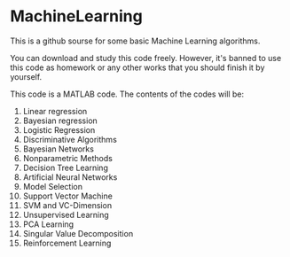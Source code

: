 MachineLearning
===============

This is a github sourse for some basic Machine Learning algorithms.

You can download and study this code freely. However, it's banned to use this code as 
homework or any other works that you should finish it by yourself.

This code is a MATLAB code. The contents of the codes will be:
1. Linear regression
2. Bayesian regression
3. Logistic Regression
4. Discriminative Algorithms
5. Bayesian Networks
6. Nonparametric Methods
7. Decision Tree Learning
8. Artificial Neural Networks
9. Model Selection
10. Support Vector Machine
11. SVM and VC-Dimension
12. Unsupervised Learning
13. PCA  Learning
14. Singular Value Decomposition
15. Reinforcement Learning
